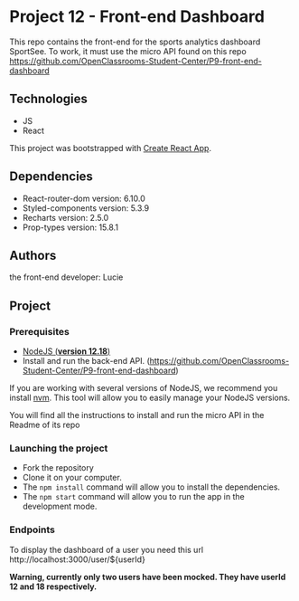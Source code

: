 # Project 12 - Front-end Dashboard

This repo contains the front-end for the sports analytics dashboard SportSee.
To work, it must use the micro API found on this repo https://github.com/OpenClassrooms-Student-Center/P9-front-end-dashboard

## Technologies

- JS
- React

This project was bootstrapped with [Create React App](https://github.com/facebook/create-react-app).

## Dependencies

- React-router-dom version: 6.10.0
- Styled-components version: 5.3.9
- Recharts version: 2.5.0
- Prop-types version: 15.8.1

## Authors

the front-end developer: Lucie

## Project

### Prerequisites

- [NodeJS (**version 12.18**)](https://nodejs.org/en/)
- Install and run the back-end API. (https://github.com/OpenClassrooms-Student-Center/P9-front-end-dashboard)

If you are working with several versions of NodeJS, we recommend you install [nvm](https://github.com/nvm-sh/nvm). This tool will allow you to easily manage your NodeJS versions.

You will find all the instructions to install and run the micro API in the Readme of its repo

### Launching the project

- Fork the repository
- Clone it on your computer.
- The `npm install` command will allow you to install the dependencies.
- The `npm start` command will allow you to run the app in the development mode.

### Endpoints

To display the dashboard of a user you need this url
http://localhost:3000/user/${userId}

**Warning, currently only two users have been mocked. They have userId 12 and 18 respectively.**
